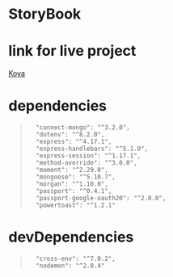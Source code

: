 # StoryBook

# link for live project
<a href="https://koya-stories.herokuapp.com/" target="_blank">Koya</a>

# dependencies 
>		"connect-mongo": "^3.2.0",
>		"dotenv": "^8.2.0",
>		"express": "^4.17.1",
>		"express-handlebars": "^5.1.0",
>		"express-session": "^1.17.1",
>		"method-override": "^3.0.0",
>		"moment": "^2.29.0",
>		"mongoose": "^5.10.7",
>		"morgan": "^1.10.0",
>		"passport": "^0.4.1",
>		"passport-google-oauth20": "^2.0.0",
>		"powertoast": "^1.2.1"

# devDependencies
>		"cross-env": "^7.0.2",
>		"nodemon": "^2.0.4"
	
